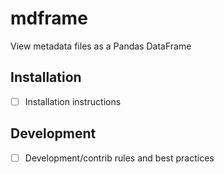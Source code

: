 # mdframe

View metadata files as a Pandas DataFrame

## Installation

- [ ] Installation instructions

## Development

- [ ] Development/contrib rules and best practices
